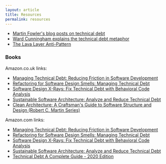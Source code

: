 ```yaml
---
layout: article
title: Resources
permalink: resources
---
```


- [Martin Fowler's blog posts on technical debt](https://martinfowler.com/tags/technical%20debt.html)
- [Ward Cunningham explains the technical debt metaphor](http://wiki.c2.com/?WardExplainsDebtMetaphor)
- [The Lava Layer Anti-Pattern](http://mikehadlow.blogspot.com/2014/12/the-lava-layer-anti-pattern.html)

### Books

Amazon.co.uk links:

- <a target="_blank" href="https://www.amazon.co.uk/gp/product/013564593X/ref=as_li_tl?ie=UTF8&camp=1634&creative=6738&creativeASIN=013564593X&linkCode=as2&tag=alexwarren-21&linkId=1262593f4c8386b69e2f3ddb6ac0832d">Managing Technical Debt: Reducing Friction in Software Development</a><img src="//ir-uk.amazon-adsystem.com/e/ir?t=alexwarren-21&l=am2&o=2&a=013564593X" width="1" height="1" border="0" alt="" style="border:none !important; margin:0px !important;" />
- <a target="_blank" href="https://www.amazon.co.uk/gp/product/0128013974/ref=as_li_tl?ie=UTF8&camp=1634&creative=6738&creativeASIN=0128013974&linkCode=as2&tag=alexwarren-21&linkId=b286bea0ed9a3467122ee3dc42242663">Refactoring for Software Design Smells: Managing Technical Debt</a><img src="//ir-uk.amazon-adsystem.com/e/ir?t=alexwarren-21&l=am2&o=2&a=0128013974" width="1" height="1" border="0" alt="" style="border:none !important; margin:0px !important;" />
- <a target="_blank" href="https://www.amazon.co.uk/gp/product/B07BVRLZ87/ref=as_li_tl?ie=UTF8&camp=1634&creative=6738&creativeASIN=B07BVRLZ87&linkCode=as2&tag=alexwarren-21&linkId=05c18332184b3442c4e68a210073860e">Software Design X-Rays: Fix Technical Debt with Behavioral Code Analysis</a><img src="//ir-uk.amazon-adsystem.com/e/ir?t=alexwarren-21&l=am2&o=2&a=B07BVRLZ87" width="1" height="1" border="0" alt="" style="border:none !important; margin:0px !important;" />
- <a target="_blank" href="https://www.amazon.co.uk/gp/product/3864906733/ref=as_li_tl?ie=UTF8&camp=1634&creative=6738&creativeASIN=3864906733&linkCode=as2&tag=alexwarren-21&linkId=b39b1b8db4a9dbe51fc0cf43dd1bcc9d">Sustainable Software Architecture: Analyze and Reduce Technical Debt</a><img src="//ir-uk.amazon-adsystem.com/e/ir?t=alexwarren-21&l=am2&o=2&a=3864906733" width="1" height="1" border="0" alt="" style="border:none !important; margin:0px !important;" />
- <a target="_blank" href="https://www.amazon.co.uk/gp/product/0134494164/ref=as_li_tl?ie=UTF8&camp=1634&creative=6738&creativeASIN=0134494164&linkCode=as2&tag=alexwarren-21&linkId=5726ea71cbed8614ccf348db31bf86ca">Clean Architecture: A Craftsman's Guide to Software Structure and Design (Robert C. Martin Series)</a><img src="//ir-uk.amazon-adsystem.com/e/ir?t=alexwarren-21&l=am2&o=2&a=0134494164" width="1" height="1" border="0" alt="" style="border:none !important; margin:0px !important;" />

Amazon.com links:

- <a target="_blank" href="https://www.amazon.com/gp/product/013564593X/ref=as_li_tl?ie=UTF8&camp=1789&creative=9325&creativeASIN=013564593X&linkCode=as2&tag=alexwarren0e-20&linkId=c1dd00a2cf984c7b562ed69fbabc7ac2">Managing Technical Debt: Reducing Friction in Software Development</a><img src="//ir-na.amazon-adsystem.com/e/ir?t=alexwarren0e-20&l=am2&o=1&a=013564593X" width="1" height="1" border="0" alt="" style="border:none !important; margin:0px !important;" />
- <a target="_blank" href="https://www.amazon.com/gp/product/0128013974/ref=as_li_tl?ie=UTF8&camp=1789&creative=9325&creativeASIN=0128013974&linkCode=as2&tag=alexwarren0e-20&linkId=8dce62848463ad55ff21f54154e2eb3d">Refactoring for Software Design Smells: Managing Technical Debt</a><img src="//ir-na.amazon-adsystem.com/e/ir?t=alexwarren0e-20&l=am2&o=1&a=0128013974" width="1" height="1" border="0" alt="" style="border:none !important; margin:0px !important;" />
- <a target="_blank" href="https://www.amazon.com/gp/product/1680502727/ref=as_li_tl?ie=UTF8&camp=1789&creative=9325&creativeASIN=1680502727&linkCode=as2&tag=alexwarren0e-20&linkId=1a907833556735fc011081ef7e8e26e3">Software Design X-Rays: Fix Technical Debt with Behavioral Code Analysis</a><img src="//ir-na.amazon-adsystem.com/e/ir?t=alexwarren0e-20&l=am2&o=1&a=1680502727" width="1" height="1" border="0" alt="" style="border:none !important; margin:0px !important;" />
- <a target="_blank" href="https://www.amazon.com/gp/product/1681985691/ref=as_li_tl?ie=UTF8&camp=1789&creative=9325&creativeASIN=1681985691&linkCode=as2&tag=alexwarren0e-20&linkId=344c6109bc50784ab010ef878a6e3bb5">Sustainable Software Architecture: Analyze and Reduce Technical Debt</a><img src="//ir-na.amazon-adsystem.com/e/ir?t=alexwarren0e-20&l=am2&o=1&a=1681985691" width="1" height="1" border="0" alt="" style="border:none !important; margin:0px !important;" />
- <a target="_blank" href="https://www.amazon.com/gp/product/B07YYTF79J/ref=as_li_tl?ie=UTF8&camp=1789&creative=9325&creativeASIN=B07YYTF79J&linkCode=as2&tag=alexwarren0e-20&linkId=06c335ce779d487e3610f138ed65b24e">Technical Debt A Complete Guide - 2020 Edition</a><img src="//ir-na.amazon-adsystem.com/e/ir?t=alexwarren0e-20&l=am2&o=1&a=B07YYTF79J" width="1" height="1" border="0" alt="" style="border:none !important; margin:0px !important;" />